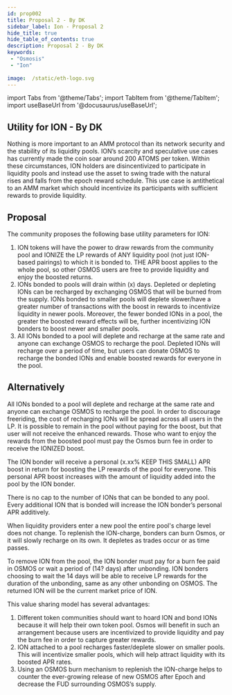 ```yaml
---
id: prop002
title: Proposal 2 - By DK
sidebar_label: Ion - Proposal 2
hide_title: true
hide_table_of_contents: true
description: Proposal 2 - By DK
keywords:
 - "Osmosis"
 - "Ion"
 
image:  /static/eth-logo.svg
---
```


import Tabs from '@theme/Tabs';
import TabItem from '@theme/TabItem';
import useBaseUrl from '@docusaurus/useBaseUrl';

## Utility for ION - By DK

Nothing is more important to an AMM protocol than its network security and the stability of its liquidity pools. 
ION’s scarcity and speculative use cases has currently made the coin soar around 200 ATOMS per token. 
Within these circumstances, ION holders are disincentivized to participate in liquidity pools and instead use the asset to swing trade with the natural rises and falls from the epoch reward schedule. 
This use case is antithetical to an AMM market which should incentivize its participants with sufficient rewards to provide liquidity. 
 

## Proposal

The community proposes the following base utility parameters for ION: 

1. ION tokens will have the power to draw rewards from the community pool and IONIZE the LP rewards of ANY liquidity pool (not just ION-based pairings) to which it is bonded to. 
THE APR boost applies to the whole pool, so other OSMOS users are free to provide liquidity and enjoy the boosted returns.
1. IONs bonded to pools will drain within (x) days. Depleted or depleting IONs can be recharged by exchanging OSMOS that will be burned from the supply. 
IONs bonded to smaller pools will deplete slower/have a greater number of transactions with the boost in rewards to incentivize liquidity in newer pools. 
Moreover, the fewer bonded IONs in a pool, the greater the boosted reward effects will be, further incentivizing ION bonders to boost newer and smaller pools. 
1. All IONs bonded to a pool will deplete and recharge at the same rate and anyone can exchange OSMOS to recharge the pool. 
Depleted IONs will recharge over a period of time, but users can donate OSMOS to recharge the bonded IONs and enable boosted rewards for everyone in the pool.

## Alternatively 

All IONs bonded to a pool will deplete and recharge at the same rate and anyone can exchange OSMOS to recharge the pool. 
In order to discourage freeriding, the cost of recharging IONs will be spread across all users in the LP. 
It is possible to remain in the pool without paying for the boost, but that user will not receive the enhanced rewards. 
Those who want to enjoy the rewards from the boosted pool must pay the Osmos burn fee in order to receive the IONIZED boost. 

The ION bonder will receive a personal (x.xx% KEEP THIS SMALL) APR boost in return for boosting the LP rewards of the pool for everyone. 
This personal APR boost increases with the amount of liquidity added into the pool by the ION bonder.

There is no cap to the number of IONs that can be bonded to any pool. Every additional ION that is bonded will increase the ION bonder’s personal APR additively.

When liquidity providers enter a new pool the entire pool's charge level does not change. 
To replenish the ION-charge, bonders can burn Osmos, or it will slowly recharge on its own. It depletes as trades occur or as time passes. 

To remove ION from the pool, the ION bonder must pay for a burn fee paid in OSMOS or wait a period of (14? days) after unbonding. 
ION bonders choosing to wait the 14 days will be able to receive LP rewards for the duration of the unbonding, same as any other unbonding on OSMOS. 
The returned ION will be the current market price of ION.

This value sharing model has several advantages: 

1. Different token communities should want to hoard ION and bond IONs because it will help their own token pool. Osmos will benefit in such an arrangement because users are incentivized to provide liquidity and pay the burn fee in order to capture greater rewards.  
1. ION attached to a pool recharges faster/deplete slower on smaller pools. This will incentivize smaller pools, which will help attract liquidity with its boosted APR rates. 
1. Using an OSMOS burn mechanism to replenish the ION-charge helps to counter the ever-growing release of new OSMOS after Epoch and decrease the FUD surrounding OSMOS’s supply.























































